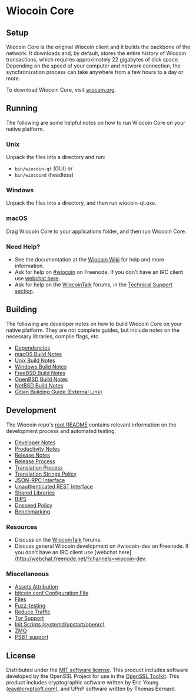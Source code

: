 Wiocoin Core
=============

Setup
---------------------
Wiocoin Core is the original Wiocoin client and it builds the backbone of the network. It downloads and, by default, stores the entire history of Wiocoin transactions, which requires approximately 22 gigabytes of disk space. Depending on the speed of your computer and network connection, the synchronization process can take anywhere from a few hours to a day or more.

To download Wiocoin Core, visit [wiocoin.org](https://wiocoin.org/).

Running
---------------------
The following are some helpful notes on how to run Wiocoin Core on your native platform.

### Unix

Unpack the files into a directory and run:

- `bin/wiocoin-qt` (GUI) or
- `bin/wiocoind` (headless)

### Windows

Unpack the files into a directory, and then run wiocoin-qt.exe.

### macOS

Drag Wiocoin Core to your applications folder, and then run Wiocoin Core.

### Need Help?

* See the documentation at the [Wiocoin Wiki](https://wiocoin.info/)
for help and more information.
* Ask for help on [#wiocoin](http://webchat.freenode.net?channels=wiocoin) on Freenode. If you don't have an IRC client use [webchat here](http://webchat.freenode.net?channels=wiocoin).
* Ask for help on the [WiocoinTalk](https://wiocointalk.io/) forums, in the [Technical Support section](https://wiocointalk.io/c/technical-support).

Building
---------------------
The following are developer notes on how to build Wiocoin Core on your native platform. They are not complete guides, but include notes on the necessary libraries, compile flags, etc.

- [Dependencies](dependencies.md)
- [macOS Build Notes](build-osx.md)
- [Unix Build Notes](build-unix.md)
- [Windows Build Notes](build-windows.md)
- [FreeBSD Build Notes](build-freebsd.md)
- [OpenBSD Build Notes](build-openbsd.md)
- [NetBSD Build Notes](build-netbsd.md)
- [Gitian Building Guide (External Link)](https://github.com/bitcoin-core/docs/blob/master/gitian-building.md)

Development
---------------------
The Wiocoin repo's [root README](/README.md) contains relevant information on the development process and automated testing.

- [Developer Notes](developer-notes.md)
- [Productivity Notes](productivity.md)
- [Release Notes](release-notes.md)
- [Release Process](release-process.md)
- [Translation Process](translation_process.md)
- [Translation Strings Policy](translation_strings_policy.md)
- [JSON-RPC Interface](JSON-RPC-interface.md)
- [Unauthenticated REST Interface](REST-interface.md)
- [Shared Libraries](shared-libraries.md)
- [BIPS](bips.md)
- [Dnsseed Policy](dnsseed-policy.md)
- [Benchmarking](benchmarking.md)

### Resources
* Discuss on the [WiocoinTalk](https://wiocointalk.io/) forums.
* Discuss general Wiocoin development on #wiocoin-dev on Freenode. If you don't have an IRC client use [webchat here](http://webchat.freenode.net/?channels=wiocoin-dev.

### Miscellaneous
- [Assets Attribution](assets-attribution.md)
- [bitcoin.conf Configuration File](bitcoin-conf.md)
- [Files](files.md)
- [Fuzz-testing](fuzzing.md)
- [Reduce Traffic](reduce-traffic.md)
- [Tor Support](tor.md)
- [Init Scripts (systemd/upstart/openrc)](init.md)
- [ZMQ](zmq.md)
- [PSBT support](psbt.md)

License
---------------------
Distributed under the [MIT software license](/COPYING).
This product includes software developed by the OpenSSL Project for use in the [OpenSSL Toolkit](https://www.openssl.org/). This product includes
cryptographic software written by Eric Young ([eay@cryptsoft.com](mailto:eay@cryptsoft.com)), and UPnP software written by Thomas Bernard.
